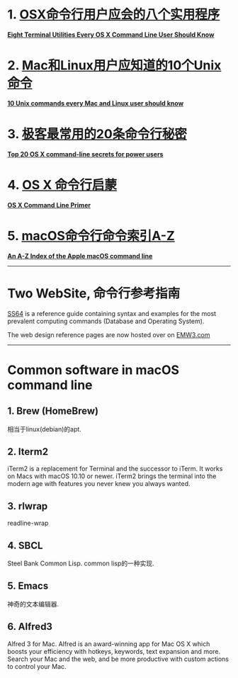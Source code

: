 # 1. [OSX命令行用户应会的八个实用程序](OSX命令行用户应会的八个实用程序.md)

**[Eight Terminal Utilities Every OS X Command Line User Should Know](http://www.mitchchn.me/2014/os-x-terminal/)**


# 2. [Mac和Linux用户应知道的10个Unix命令]()

**[10 Unix commands every Mac and Linux user should know](https://www.infoworld.com/article/3193969/linux/10-unix-commands-every-mac-and-linux-user-should-know.html)**

# 3. [极客最常用的20条命令行秘密]()

**[Top 20 OS X command-line secrets for power users](https://www.infoworld.com/article/2614879/mac-os-x/mac-os-x-top-20-os-x-command-line-secrets-for-power-users.html?page=4)**

# 4. [OS X 命令行启蒙]()

**[OS X Command Line Primer](https://developer.apple.com/library/content/documentation/OpenSource/Conceptual/ShellScripting/CommandLInePrimer/CommandLine.html)**


# 5. [macOS命令行命令索引A-Z]()

**[An A-Z Index of the Apple macOS command line](https://ss64.com/osx/)**



---
# Two WebSite, 命令行参考指南

[SS64](https://ss64.com) is a reference guide containing syntax and examples for the most prevalent computing commands (Database and Operating System). 

The web design reference pages are now hosted over on [EMW3.com](https://emw3.com)





---
# Common software in macOS command line 

## 1. Brew (HomeBrew) 

相当于linux(debian)的apt. 

## 2. Iterm2

iTerm2 is a replacement for Terminal and the successor to iTerm. It works on Macs with macOS 10.10 or newer. iTerm2 brings the terminal into the modern age with features you never knew you always wanted.

## 3. rlwrap 

readline-wrap

## 4. SBCL

Steel Bank Common Lisp. common lisp的一种实现.

## 5. Emacs

神奇的文本编辑器.

## 6. Alfred3

Alfred 3 for Mac. Alfred is an award-winning app for Mac OS X which boosts your efficiency with hotkeys, keywords, text expansion and more. Search your Mac and the web, and be more productive with custom actions to control your Mac.

